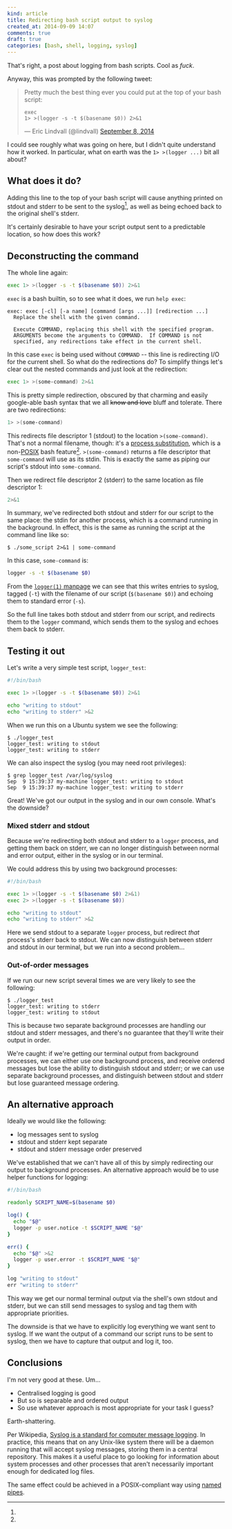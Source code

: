 ```yaml
---
kind: article
title: Redirecting bash script output to syslog
created_at: 2014-09-09 14:07
comments: true
draft: true
categories: [bash, shell, logging, syslog]
---
```


That's right, a post about logging from bash scripts. Cool as *fuck*.

Anyway, this was prompted by the following tweet:

<blockquote class="twitter-tweet" lang="en"><p>Pretty much the best
thing ever you could put at the top of your bash script:<code>&#10;&#10;exec
1&gt; &gt;(logger -s -t $(basename $0)) 2&gt;&amp;1</code></p>&mdash; Eric
Lindvall (@lindvall) <a
href="https://twitter.com/lindvall/status/509054237267853312">September
8, 2014</a></blockquote>

I could see roughly what was going on here, but I didn't quite
understand how it worked. In particular, what on earth was the <span class="nowrap">`1> >(logger ...)`<span>
bit all about?

## What does it do?

Adding this line to the top of your bash script will cause anything
printed on stdout and stderr to be sent to the syslog[^1], as well as being
echoed back to the original shell's stderr.

It's certainly desirable to have your script output sent to a
predictable location, so how does this work?

## Deconstructing the command

The whole line again:

```bash
exec 1> >(logger -s -t $(basename $0)) 2>&1
```

`exec` is a bash builtin, so to see what it does, we run `help exec`:

```
exec: exec [-cl] [-a name] [command [args ...]] [redirection ...]
  Replace the shell with the given command.

  Execute COMMAND, replacing this shell with the specified program.
  ARGUMENTS become the arguments to COMMAND.  If COMMAND is not
  specified, any redirections take effect in the current shell.
```

In this case `exec` is being used without `COMMAND` -- this line is
redirecting I/O for the current shell. So what do the redirections do?
To simplify things let's clear out the nested commands and just look at
the redirection:

```bash
exec 1> >(some-command) 2>&1
```

This is pretty simple redirection, obscured by that charming and easily
google-able bash syntax that we all <s>know and love</s> bluff and
tolerate. There are two redirections:

```bash
1> >(some-command)
```

This redirects file descriptor 1 (stdout) to the location
`>(some-command)`. That's not a normal filename, though: it's a [process
substitution](http://tldp.org/LDP/abs/html/process-sub.html), which is a
non-[POSIX](http://en.wikipedia.org/wiki/POSIX) bash feature[^2].
`>(some-command)` returns a file descriptor that `some-command` will use
as its stdin. This is exactly the same as piping our script's stdout
into `some-command`.

Then we redirect file descriptor 2 (stderr) to the same location as file
descriptor 1:

```bash
2>&1
```

In summary, we've redirected both stdout and stderr for our script to
the same place: the stdin for another process, which is a command
running in the background. In effect, this is the same as running the
script at the command line like so:

```
$ ./some_script 2>&1 | some-command
```
In this case, `some-command` is:

```bash
logger -s -t $(basename $0)
```

From the [`logger(1)`
manpage](http://unixhelp.ed.ac.uk/CGI/man-cgi?logger+1) we can see that
this writes entries to syslog, tagged (`-t`) with the filename of our script
(`$(basename $0)`) and echoing them to standard error (`-s`).

So the full line takes both stdout and stderr from our script, and
redirects them to the `logger` command, which sends them to the syslog
and echoes them back to stderr.

## Testing it out

Let's write a very simple test script, `logger_test`:

```bash
#!/bin/bash

exec 1> >(logger -s -t $(basename $0)) 2>&1

echo "writing to stdout"
echo "writing to stderr" >&2
```

When we run this on a Ubuntu system we see the following:

```
$ ./logger_test
logger_test: writing to stdout
logger_test: writing to stderr
```

We can also inspect the syslog (you may need root privileges):

```
$ grep logger_test /var/log/syslog
Sep  9 15:39:37 my-machine logger_test: writing to stdout
Sep  9 15:39:37 my-machine logger_test: writing to stderr
```

Great! We've got our output in the syslog and in our own console. What's
the downside?

### Mixed stderr and stdout

Because we're redirecting both stdout and stderr to a `logger` process,
and getting them back on stderr, we can no longer distinguish between
normal and error output, either in the syslog or in our terminal.

We could address this by using two background processes:

```bash
#!/bin/bash

exec 1> >(logger -s -t $(basename $0) 2>&1)
exec 2> >(logger -s -t $(basename $0))

echo "writing to stdout"
echo "writing to stderr" >&2
```

Here we send stdout to a separate `logger` process, but redirect *that*
process's stderr back to stdout. We can now distinguish between stderr
and stdout in our terminal, but we run into a second problem&hellip;

### Out-of-order messages

If we run our new script several times we are very likely to see the
following:

```
$ ./logger_test
logger_test: writing to stderr
logger_test: writing to stdout
```

This is because two separate background processes are handling our
stdout and stderr messages, and there's no guarantee that they'll write
their output in order.

We're caught: if we're getting our terminal output from background
processes, we can either use one background process, and receive ordered
messages but lose the ability to distinguish stdout and stderr; or we
can use separate background processes, and distinguish between stdout
and stderr but lose guaranteed message ordering.

## An alternative approach

Ideally we would like the following:

* log messages sent to syslog
* stdout and stderr kept separate
* stdout and stderr message order preserved

We've established that we can't have all of this by simply redirecting
our output to background processes. An alternative approach would be to
use helper functions for logging:

```bash
#!/bin/bash

readonly SCRIPT_NAME=$(basename $0)

log() {
  echo "$@"
  logger -p user.notice -t $SCRIPT_NAME "$@"
}

err() {
  echo "$@" >&2
  logger -p user.error -t $SCRIPT_NAME "$@"
}

log "writing to stdout"
err "writing to stderr"
```

This way we get our normal terminal output via the shell's own stdout
and stderr, but we can still send messages to syslog and tag them with
appropriate priorities.

The downside is that we have to explicitly log everything we want sent
to syslog. If we want the output of a command our script runs to be sent
to syslog, then we have to capture that output and log it, too.

## Conclusions

I'm not very good at these. Um&hellip;

* Centralised logging is good
* But so is separable and ordered output
* So use whatever approach is most appropriate for your task I guess?

Earth-shattering.

[^1]:
  Per Wikipedia, [Syslog is a standard for computer message
  logging](http://en.wikipedia.org/wiki/Syslog). In practice, this means
  that on any Unix-like system there will be a daemon running that will
  accept syslog messages, storing them in a central repository. This
  makes it a useful place to go looking for information about system
  processes and other processes that aren't necessarily important enough
  for dedicated log files.

[^2]:
  The same effect could be achieved in a POSIX-compliant way using
  [named pipes](http://mywiki.wooledge.org/NamedPipes).
